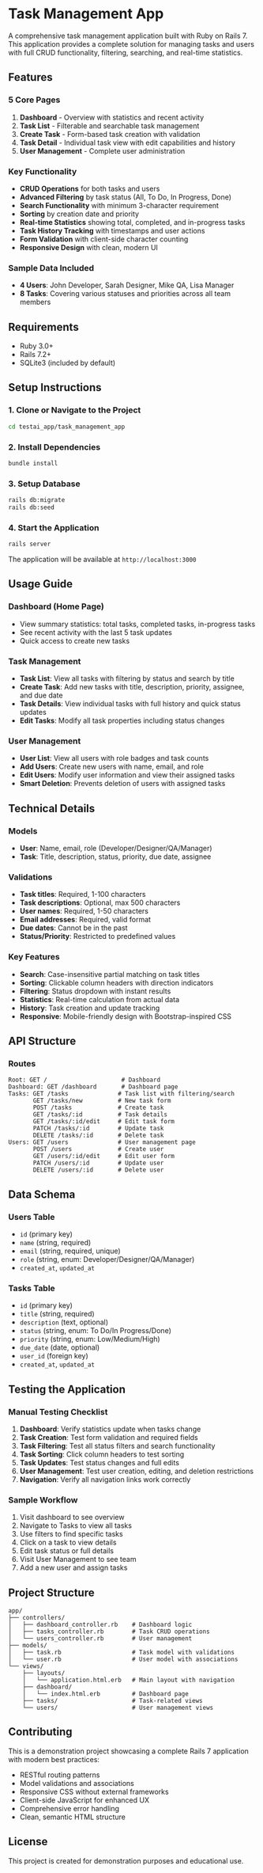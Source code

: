 # Task Management App

A comprehensive task management application built with Ruby on Rails 7. This application provides a complete solution for managing tasks and users with full CRUD functionality, filtering, searching, and real-time statistics.

## Features

### 5 Core Pages
1. **Dashboard** - Overview with statistics and recent activity
2. **Task List** - Filterable and searchable task management
3. **Create Task** - Form-based task creation with validation
4. **Task Detail** - Individual task view with edit capabilities and history
5. **User Management** - Complete user administration

### Key Functionality
- **CRUD Operations** for both tasks and users
- **Advanced Filtering** by task status (All, To Do, In Progress, Done)
- **Search Functionality** with minimum 3-character requirement
- **Sorting** by creation date and priority
- **Real-time Statistics** showing total, completed, and in-progress tasks
- **Task History Tracking** with timestamps and user actions
- **Form Validation** with client-side character counting
- **Responsive Design** with clean, modern UI

### Sample Data Included
- **4 Users**: John Developer, Sarah Designer, Mike QA, Lisa Manager
- **8 Tasks**: Covering various statuses and priorities across all team members

## Requirements

- Ruby 3.0+ 
- Rails 7.2+
- SQLite3 (included by default)

## Setup Instructions

### 1. Clone or Navigate to the Project
```bash
cd testai_app/task_management_app
```

### 2. Install Dependencies
```bash
bundle install
```

### 3. Setup Database
```bash
rails db:migrate
rails db:seed
```

### 4. Start the Application
```bash
rails server
```

The application will be available at `http://localhost:3000`

## Usage Guide

### Dashboard (Home Page)
- View summary statistics: total tasks, completed tasks, in-progress tasks
- See recent activity with the last 5 task updates
- Quick access to create new tasks

### Task Management
- **Task List**: View all tasks with filtering by status and search by title
- **Create Task**: Add new tasks with title, description, priority, assignee, and due date
- **Task Details**: View individual tasks with full history and quick status updates
- **Edit Tasks**: Modify all task properties including status changes

### User Management
- **User List**: View all users with role badges and task counts
- **Add Users**: Create new users with name, email, and role
- **Edit Users**: Modify user information and view their assigned tasks
- **Smart Deletion**: Prevents deletion of users with assigned tasks

## Technical Details

### Models
- **User**: Name, email, role (Developer/Designer/QA/Manager)
- **Task**: Title, description, status, priority, due date, assignee

### Validations
- **Task titles**: Required, 1-100 characters
- **Task descriptions**: Optional, max 500 characters  
- **User names**: Required, 1-50 characters
- **Email addresses**: Required, valid format
- **Due dates**: Cannot be in the past
- **Status/Priority**: Restricted to predefined values

### Key Features
- **Search**: Case-insensitive partial matching on task titles
- **Sorting**: Clickable column headers with direction indicators
- **Filtering**: Status dropdown with instant results
- **Statistics**: Real-time calculation from actual data
- **History**: Task creation and update tracking
- **Responsive**: Mobile-friendly design with Bootstrap-inspired CSS

## API Structure

### Routes
```
Root: GET /                     # Dashboard
Dashboard: GET /dashboard       # Dashboard page
Tasks: GET /tasks              # Task list with filtering/search
       GET /tasks/new          # New task form
       POST /tasks             # Create task
       GET /tasks/:id          # Task details
       GET /tasks/:id/edit     # Edit task form  
       PATCH /tasks/:id        # Update task
       DELETE /tasks/:id       # Delete task
Users: GET /users              # User management page
       POST /users             # Create user
       GET /users/:id/edit     # Edit user form
       PATCH /users/:id        # Update user
       DELETE /users/:id       # Delete user
```

## Data Schema

### Users Table
- `id` (primary key)
- `name` (string, required)
- `email` (string, required, unique)
- `role` (string, enum: Developer/Designer/QA/Manager)
- `created_at`, `updated_at`

### Tasks Table  
- `id` (primary key)
- `title` (string, required)
- `description` (text, optional)
- `status` (string, enum: To Do/In Progress/Done)
- `priority` (string, enum: Low/Medium/High) 
- `due_date` (date, optional)
- `user_id` (foreign key)
- `created_at`, `updated_at`

## Testing the Application

### Manual Testing Checklist
1. **Dashboard**: Verify statistics update when tasks change
2. **Task Creation**: Test form validation and required fields
3. **Task Filtering**: Test all status filters and search functionality
4. **Task Sorting**: Click column headers to test sorting
5. **Task Updates**: Test status changes and full edits
6. **User Management**: Test user creation, editing, and deletion restrictions
7. **Navigation**: Verify all navigation links work correctly

### Sample Workflow
1. Visit dashboard to see overview
2. Navigate to Tasks to view all tasks
3. Use filters to find specific tasks
4. Click on a task to view details
5. Edit task status or full details
6. Visit User Management to see team
7. Add a new user and assign tasks

## Project Structure
```
app/
├── controllers/
│   ├── dashboard_controller.rb    # Dashboard logic
│   ├── tasks_controller.rb        # Task CRUD operations
│   └── users_controller.rb        # User management
├── models/
│   ├── task.rb                    # Task model with validations
│   └── user.rb                    # User model with associations
└── views/
    ├── layouts/
    │   └── application.html.erb   # Main layout with navigation
    ├── dashboard/
    │   └── index.html.erb         # Dashboard page
    ├── tasks/                     # Task-related views
    └── users/                     # User management views
```

## Contributing

This is a demonstration project showcasing a complete Rails 7 application with modern best practices:

- RESTful routing patterns
- Model validations and associations  
- Responsive CSS without external frameworks
- Client-side JavaScript for enhanced UX
- Comprehensive error handling
- Clean, semantic HTML structure

## License

This project is created for demonstration purposes and educational use.
